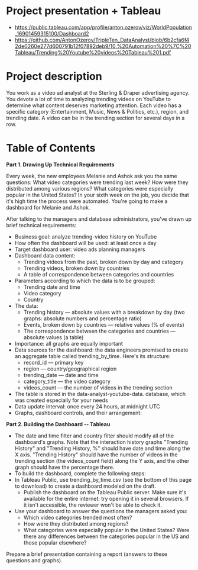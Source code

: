 # Project presentation + Tableau
- https://public.tableau.com/app/profile/anton.ozerov/viz/WorldPopulation_16901459315100/Dashboard2
- https://github.com/AntonOzerov/TripleTen_DataAnalyst/blob/6b2cfa6f42de0260e277d600791b12f07892deb9/10.%20Automation%20%7C%20Tableau/Trending%20Youtube%20videos%20Tableau%201.pdf

# Project description

You work as a video ad analyst at the Sterling & Draper advertising agency. You devote a lot of time to analyzing trending videos on YouTube to determine what content deserves marketing attention.
Each video has a specific category (Entertainment, Music, News & Politics, etc.), region, and trending date.
A video can be in the trending section for several days in a row.



# Table of Contents

**Part 1. Drawing Up Technical Requirements**

Every week, the new employees Melanie and Ashok ask you the same questions:
What video categories were trending last week?
How were they distributed among various regions?
What categories were especially popular in the United States?
In your sixth week on the job, you decide that it's high time the process were automated. You're going to make a dashboard for Melanie and Ashok.

After talking to the managers and database administrators, you've drawn up brief technical requirements:
- Business goal: analyze trending-video history on YouTube
- How often the dashboard will be used: at least once a day
- Target dashboard user: video ads planning managers
- Dashboard data content:
    - Trending videos from the past, broken down by day and category
    - Trending videos, broken down by countries
    - A table of correspondence between categories and countries
- Parameters according to which the data is to be grouped:
    - Trending date and time
    - Video category
    - Country
- The data:
    - Trending history — absolute values with a breakdown by day (two graphs: absolute numbers and percentage ratio)
    - Events, broken down by countries — relative values (% of events)
    - The correspondence between the categories and countries — absolute values (a table)
- Importance: all graphs are equally important
- Data sources for the dashboard: the data engineers promised to create an aggregate table called trending_by_time. Here's its structure:
    - record_id — primary key
    - region — country/geographical region
    - trending_date — date and time
    - category_title — the video category
    - videos_count — the number of videos in the trending section
- The table is stored in the data-analyst-youtube-data. database, which was created especially for your needs
- Data update interval: once every 24 hours, at midnight UTC
- Graphs, dashboard controls, and their arrangement:


**Part 2. Building the Dashboard -- Tableau**


- The date and time filter and country filter should modify all of the dashboard's graphs. Note that the interaction history graphs "Trending History" and "Trending History, %" should have date and time along the X axis. "Trending History" should have the number of videos in the trending section (the videos_count field) along the Y axis, and the other graph should have the percentage there.
- To build the dashboard, complete the following steps:
- In Tableau Public, use trending_by_time.csv (see the bottom of this page to download) to create a dashboard modeled on the draft.
    - Publish the dashboard on the Tableau Public server. Make sure it's available for the entire internet: try opening it in several browsers. If it isn't accessible, the reviewer won't be able to check it.
- Use your dashboard to answer the questions the managers asked you:
    - Which video categories trended most often?
    - How were they distributed among regions?
    - What categories were especially popular in the United States? Were there any differences between the categories popular in the US and those popular elsewhere?

Prepare a brief presentation containing a report (answers to these questions and graphs).
